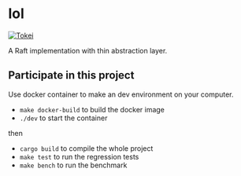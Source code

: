 # lol

[![Tokei](https://tokei.rs/b1/github/akiradeveloper/lol)](https://github.com/akiradeveloper/lol)

A Raft implementation with thin abstraction layer.

## Participate in this project

Use docker container to make an dev environment on your computer.

- `make docker-build` to build the docker image
- `./dev` to start the container

then

- `cargo build` to compile the whole project
- `make test` to run the regression tests
- `make bench` to run the benchmark